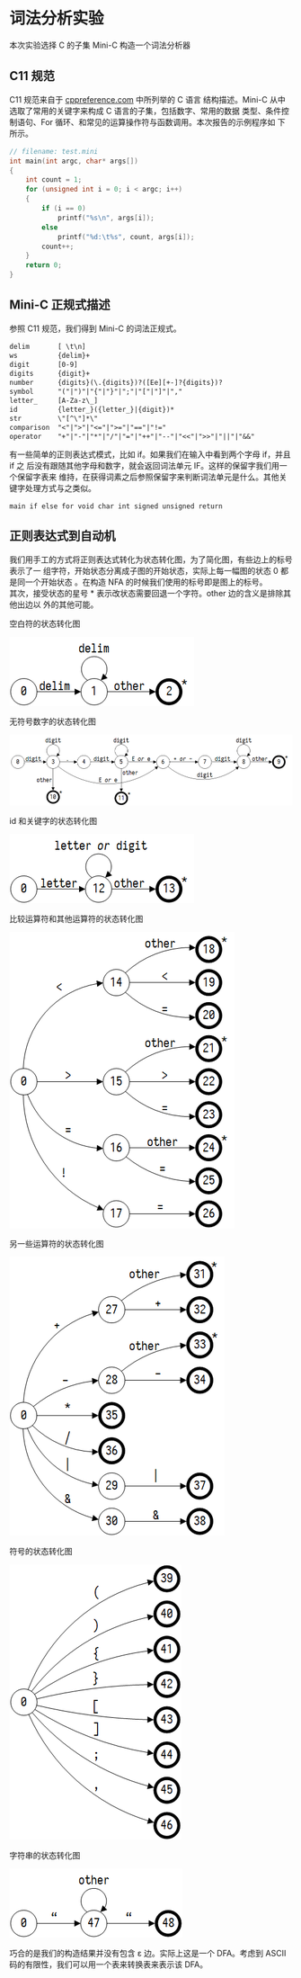 # 词法分析实验

本次实验选择 C 的子集 Mini-C 构造一个词法分析器

## C11 规范

C11 规范来自于 [cppreference.com](http://en.cppreference.com) 中所列举的 C 语言
结构描述。Mini-C 从中选取了常用的关键字来构成 C 语言的子集，包括数字、常用的数据
类型、条件控制语句、For 循环、和常见的运算操作符与函数调用。本次报告的示例程序如
下所示。

```c
// filename: test.mini
int main(int argc, char* args[])
{
    int count = 1;
    for (unsigned int i = 0; i < argc; i++)
    {
        if (i == 0)
            printf("%s\n", args[i]);
        else
            printf("%d:\t%s", count, args[i]);
        count++;
    }
    return 0;
}
```

## Mini-C 正规式描述

参照 C11 规范，我们得到 Mini-C 的词法正规式。

```
delim       [ \t\n]
ws          {delim}+
digit       [0-9]
digits      {digit}+
number      {digits}(\.{digits})?([Ee][+-]?{digits})?
symbol      "("|")"|"{"|"}"|";"|"["|"]"|","
letter_     [A-Za-z\_]
id          {letter_}({letter_}|{digit})*
str         \"[^\"]*\"
comparison  "<"|">"|"<="|">="|"=="|"!="
operator    "+"|"-"|"*"|"/"|"="|"++"|"--"|"<<"|">>"|"||"|"&&"
```

有一些简单的正则表达式模式，比如 if。如果我们在输入中看到两个字母 if，并且 if 之
后没有跟随其他字母和数字，就会返回词法单元 IF。这样的保留字我们用一个保留字表来
维持，在获得词素之后参照保留字来判断词法单元是什么。其他关键字处理方式与之类似。

```
main if else for void char int signed unsigned return
```

## 正则表达式到自动机

我们用手工的方式将正则表达式转化为状态转化图，为了简化图，有些边上的标号表示了一
组字符，开始状态分离成子图的开始状态，实际上每一幅图的状态 0 都是同一个开始状态
。在构造 NFA 的时候我们使用的标号即是图上的标号。\
其次，接受状态的星号 \* 表示改状态需要回退一个字符。other 边的含义是排除其他出边以
外的其他可能。

空白符的状态转化图

![WhiteSpace](assets/ws.png)

无符号数字的状态转化图

![Number](assets/number.png)

id 和关键字的状态转化图

![ID](assets/id.png)

比较运算符和其他运算符的状态转化图

![Comparision](assets/comparision.png)

另一些运算符的状态转化图

![Operator](assets/operator.png)

符号的状态转化图

![Symbol](assets/symbol.png)

字符串的状态转化图

![String](assets/string.png)

巧合的是我们的构造结果并没有包含 ε 边。实际上这是一个 DFA。考虑到 ASCII 码的有限性，我们可以用一个表来转换表来表示该 DFA。